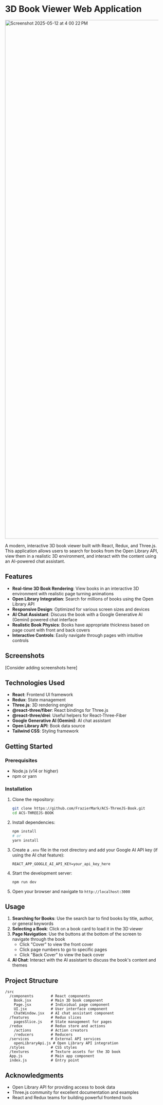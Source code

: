 # 3D Book Viewer Web Application

<img width="1697" alt="Screenshot 2025-05-12 at 4 00 22 PM" src="https://github.com/user-attachments/assets/0630ecfc-cf7a-45f2-904d-c79c2c48fa17" />


A modern, interactive 3D book viewer built with React, Redux, and Three.js. This application allows users to search for books from the Open Library API, view them in a realistic 3D environment, and interact with the content using an AI-powered chat assistant.

## Features

- **Real-time 3D Book Rendering**: View books in an interactive 3D environment with realistic page turning animations
- **Open Library Integration**: Search for millions of books using the Open Library API
- **Responsive Design**: Optimized for various screen sizes and devices
- **AI Chat Assistant**: Discuss the book with a Google Generative AI (Gemini) powered chat interface
- **Realistic Book Physics**: Books have appropriate thickness based on page count with front and back covers
- **Interactive Controls**: Easily navigate through pages with intuitive controls

## Screenshots

[Consider adding screenshots here]

## Technologies Used

- **React**: Frontend UI framework
- **Redux**: State management
- **Three.js**: 3D rendering engine
- **@react-three/fiber**: React bindings for Three.js
- **@react-three/drei**: Useful helpers for React-Three-Fiber
- **Google Generative AI (Gemini)**: AI chat assistant
- **Open Library API**: Book data source
- **Tailwind CSS**: Styling framework

## Getting Started

### Prerequisites

- Node.js (v14 or higher)
- npm or yarn

### Installation

1. Clone the repository:
   ```bash
   git clone https://github.com/FrazierMark/ACS-ThreeJS-Book.git
   cd ACS-THREEJS-BOOK
   ```

2. Install dependencies:
   ```bash
   npm install
   # or
   yarn install
   ```

3. Create a `.env` file in the root directory and add your Google AI API key (if using the AI chat feature):
   ```
   REACT_APP_GOOGLE_AI_API_KEY=your_api_key_here
   ```

4. Start the development server:
   ```bash
   npm run dev
   ```

5. Open your browser and navigate to `http://localhost:3000`

## Usage

1. **Searching for Books**: Use the search bar to find books by title, author, or general keywords
2. **Selecting a Book**: Click on a book card to load it in the 3D viewer
3. **Page Navigation**: Use the buttons at the bottom of the screen to navigate through the book
   - Click "Cover" to view the front cover
   - Click page numbers to go to specific pages
   - Click "Back Cover" to view the back cover
4. **AI Chat**: Interact with the AI assistant to discuss the book's content and themes

## Project Structure

```
/src
  /components        # React components
    Book.jsx         # Main 3D book component
    Page.jsx         # Individual page component
    UI.jsx           # User interface component
    ChatWindow.jsx   # AI chat assistant component
  /features          # Redux slices
    pagesSlice.js    # State management for pages
  /redux             # Redux store and actions
    /actions         # Action creators
    /reducers        # Reducers
  /services          # External API services
    openLibraryApi.js # Open Library API integration
  /styles            # CSS styles
  /textures          # Texture assets for the 3D book
  App.js             # Main app component
  index.js           # Entry point
```

## Acknowledgments

- Open Library API for providing access to book data
- Three.js community for excellent documentation and examples
- React and Redux teams for building powerful frontend tools 
